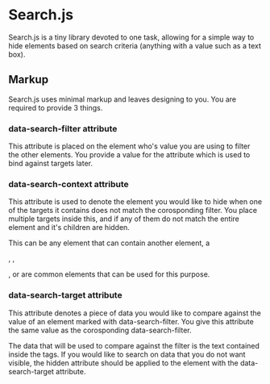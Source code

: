 # Search.js
Search.js is a tiny library devoted to one task, allowing for a simple way to hide elements based on search criteria (anything with a value such as a text box). 

## Markup
Search.js uses minimal markup and leaves designing to you. You are required to provide 3 things. 

### data-search-filter attribute
This attribute is placed on the element who's value you are using to filter the other elements. You provide a value for the attribute which is used to bind against targets later. 

### data-search-context attribute
This attribute is used to denote the element you would like to hide when one of the targets it contains does not match the corosponding filter. You place multiple targets inside this, and if any of them do not match the entire element and it's children are hidden.

This can be any element that can contain another element, a <p>, <tr>, <div>, or <span> are common elements that can be used for this purpose. 

### data-search-target attribute
This attribute denotes a piece of data you would like to compare against the value of an element marked with data-search-filter. You give this attribute the same value as the corosponding data-search-filter. 

The data that will be used to compare against the filter is the text contained inside the tags. If you would like to search on data that you do not want visible, the hidden attribute should be applied to the element with the data-search-target attribute. 
